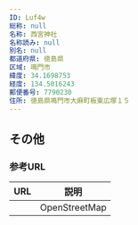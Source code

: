 ```yaml
---
ID: Luf4w
総称: null
名称: 西宮神社
名称読み: null
別名: null
都道府県: 徳島県
区域: 鳴門市
緯度: 34.1698753
経度: 134.5016243
郵便番号: 7790230
住所: 徳島県鳴門市大麻町板東広塚１５
---
```


## その他

### 参考URL

| URL | 説明          |
| --- | ------------- |
|     | OpenStreetMap |
